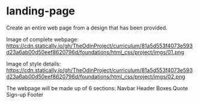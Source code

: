 # landing-page
Create an entire web page from a design that has been provided.

Image of complete webpage:
https://cdn.statically.io/gh/TheOdinProject/curriculum/81a5d553f4073e593d23a6ab00d50eef8620796d/foundations/html_css/project/imgs/01.png

Image of style details:
https://cdn.statically.io/gh/TheOdinProject/curriculum/81a5d553f4073e593d23a6ab00d50eef8620796d/foundations/html_css/project/imgs/02.png

The webpage will be made up of 6 sections:
Navbar
Header
Boxes
Quote
Sign-up
Footer